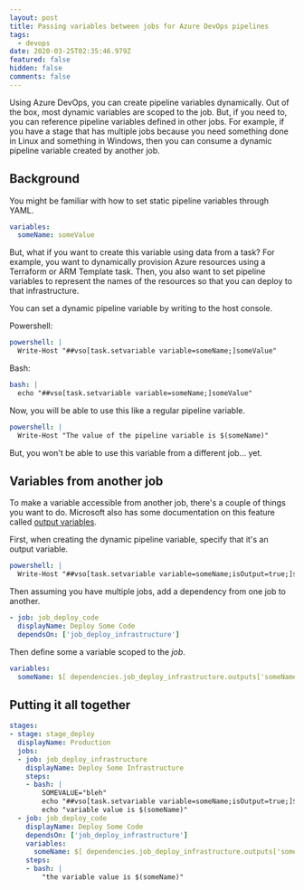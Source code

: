 ```yaml
---
layout: post
title: Passing variables between jobs for Azure DevOps pipelines
tags:
  - devops
date: 2020-03-25T02:35:46.979Z
featured: false
hidden: false
comments: false
---
```

Using Azure DevOps, you can create pipeline variables dynamically. Out of the box, most dynamic variables are scoped to the job. But, if you need to, you can reference pipeline variables defined in other jobs. For example, if you have a stage that has multiple jobs because you need something done in Linux and something in Windows, then you can consume a dynamic pipeline variable created by another job.

<!--more-->

## Background

You might be familiar with how to set static pipeline variables through YAML.

``` yaml
variables:
  someName: someValue
```

But, what if you want to create this variable using data from a task? For example, you want to dynamically provision Azure resources using a Terraform or ARM Template task. Then, you also want to set pipeline variables to represent the names of the resources so that you can deploy to that infrastructure. 

You can set a dynamic pipeline variable by writing to the host console. 

Powershell:
``` yaml
powershell: |
  Write-Host "##vso[task.setvariable variable=someName;]someValue"
``` 

Bash:
``` yaml
bash: |
  echo "##vso[task.setvariable variable=someName;]someValue"
```

Now, you will be able to use this like a regular pipeline variable.

``` yaml
powershell: |
  Write-Host "The value of the pipeline variable is $(someName)"
```

But, you won't be able to use this variable from a different job... yet.

## Variables from another job

To make a variable accessible from another job, there's a couple of things you want to do. Microsoft also has some documentation on this feature called [output variables](https://docs.microsoft.com/en-us/azure/devops/pipelines/process/variables?view=azure-devops&tabs=yaml%2Cbatch#use-output-variables-from-tasks).

First, when creating the dynamic pipeline variable, specify that it's an output variable. 

``` yaml
powershell: |
  Write-Host "##vso[task.setvariable variable=someName;isOutput=true;]someValue"
```

Then assuming you have multiple jobs, add a dependency from one job to another.

``` yaml
- job: job_deploy_code
  displayName: Deploy Some Code
  dependsOn: ['job_deploy_infrastructure']
```

Then define some a variable scoped to the _job_. 

``` yaml
variables: 
  someName: $[ dependencies.job_deploy_infrastructure.outputs['someName'] ]
```

## Putting it all together 

``` yaml
stages:
- stage: stage_deploy
  displayName: Production
  jobs: 
  - job: job_deploy_infrastructure
    displayName: Deploy Some Infrastructure
    steps:
    - bash: |
        SOMEVALUE="bleh"
        echo "##vso[task.setvariable variable=someName;isOutput=true;]$SOMEVALUE"
        echo "variable value is $(someName)"
  - job: job_deploy_code
    displayName: Deploy Some Code
    dependsOn: ['job_deploy_infrastructure']
    variables: 
      someName: $[ dependencies.job_deploy_infrastructure.outputs['someName'] ]
    steps: 
    - bash: |
        "the variable value is $(someName)"
```